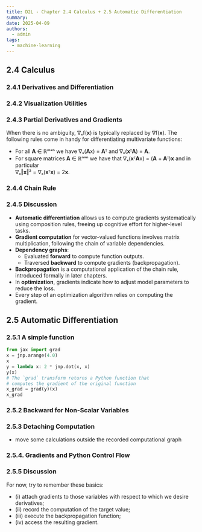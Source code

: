 ```yaml
---
title: D2L - Chapter 2.4 Calculus + 2.5 Automatic Differentiation
summary:
date: 2025-04-09
authors:
  - admin
tags:
  - machine-learning
---
```


## 2.4 Calculus

### 2.4.1 Derivatives and Differentiation

### 2.4.2 Visualization Utilities

### 2.4.3 Partial Derivatives and Gradients

When there is no ambiguity, ∇ₓf(**x**) is typically replaced by ∇f(**x**). The following rules come in handy for differentiating multivariate functions:

- For all **A** ∈ ℝᵐˣⁿ we have ∇ₓ(**A**x) = **A**ᵀ and ∇ₓ(**x**ᵀ**A**) = **A**.
- For square matrices **A** ∈ ℝⁿˣⁿ we have that ∇ₓ(**x**ᵀ**A**x) = (**A** + **A**ᵀ)**x** and in particular  
  ∇ₓ‖**x**‖² = ∇ₓ(**x**ᵀ**x**) = 2**x**.

### 2.4.4 Chain Rule

### 2.4.5 Discussion

- **Automatic differentiation** allows us to compute gradients systematically using composition rules, freeing up cognitive effort for higher-level tasks.
- **Gradient computation** for vector-valued functions involves matrix multiplication, following the chain of variable dependencies.
- **Dependency graphs**:
  - Evaluated **forward** to compute function outputs.
  - Traversed **backward** to compute gradients (backpropagation).
- **Backpropagation** is a computational application of the chain rule, introduced formally in later chapters.
- In **optimization**, gradients indicate how to adjust model parameters to reduce the loss.
- Every step of an optimization algorithm relies on computing the gradient.

## 2.5 Automatic Differentiation

### 2.5.1 A simple function

```python
from jax import grad
x = jnp.arange(4.0)
x
y = lambda x: 2 * jnp.dot(x, x)
y(x)
# The `grad` transform returns a Python function that
# computes the gradient of the original function
x_grad = grad(y)(x)
x_grad
```

### 2.5.2 Backward for Non-Scalar Variables

### 2.5.3 Detaching Computation

- move some calculations outside the recorded computational graph

### 2.5.4. Gradients and Python Control Flow

### 2.5.5 Discussion

For now, try to remember these basics:

- (i) attach gradients to those variables with respect to which we desire derivatives;
- (ii) record the computation of the target value;
- (iii) execute the backpropagation function;
- (iv) access the resulting gradient.
